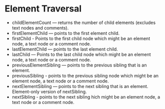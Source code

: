 # Element Traversal
- childElementCount — returns the number of child elements (excludes text nodes and comments).
- firstElementChild — points to the first element child.
- firstChild - Points to the first child node which might be an element node, a text node or a comment node.
- lastElementChild — points to the last element child. 
- lastChild — Points to the last child node which might be an element node, a text node or a comment node. 
- previousElementSibling — points to the previous sibling that is an element.
- previousSibling - points to the previous sibling node which might be an element node, a text node or a comment node.
- nextElementSibling — points to the next sibling that is an element. Element-only version of nextSibling.
- nextSibling - points to the next sibling hich might be an element node, a text node or a comment node.
